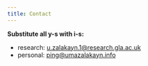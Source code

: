 ```yaml
---
title: Contact
---
```


**Substitute all y-s with i-s:**

- research: <u.zalakayn.1@research.gla.ac.uk>
- personal: <ping@umazalakayn.info>
